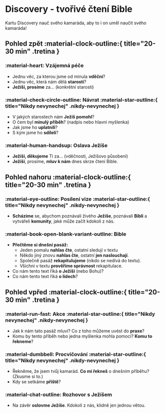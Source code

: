 # Discovery - tvořivé čtení Bible
Kartu Discovery nauč svého kamaráda, aby to i on uměl naučit svého kamaráda!

## Pohled zpět :material-clock-outline:{ title="20-30 min" .tretina }

### :material-heart: Vzájemná péče
- Jednu věc, za kterou jsme od minula **vděční**?
- Jednu věc, která nám dělá **starosti**?
- **Ježíši, prosíme** za... (konkrétní starosti)

### :material-check-circle-outline: Návrat :material-star-outline:{ title="Nikdy nevynechej" .nikdy-nevynechej }

- V jakých starostech nám **Ježíš pomohl**?
- O čem byl **minulý příběh**? (nadpis nebo hlavní myšlenka)
- Jak jsme ho **uplatnili**?
- S kým jsme ho **sdíleli**?

### :material-human-handsup: Oslava Ježíše
- **Ježíši, děkujeme** Ti za... (vděčnosti, Ježíšovo působení)
- **Ježíši**, prosíme, **mluv k nám** dnes skrze čtení Bible.

## Pohled nahoru :material-clock-outline:{ title="20-30 min" .tretina }

### :material-eye-outline: Posílení vize :material-star-outline:{ title="Nikdy nevynechej" .nikdy-nevynechej }
- **Scházíme** se, abychom poznávali živého **Ježíše**, poznávali **Bibli** a vytvářeli **komunity**, jaké může začít kdokoli z nás.

### :material-book-open-blank-variant-outline: Bible
- **Přečtěme si dnešní pasáž:**
    - Jeden pomalu **nahlas čte**, ostatní sledují v textu
    - Někdo jiný znovu **nahlas čte**, ostatní **jen naslouchají**.
    - Společně pasáž **rekapitulujeme** (nikdo se nedívá do textu).
    - Všichni v textu **prověříme správnost** rekapitulace.
- Co nám tento text říká **o Ježíši** (nebo Bohu)?
- Co nám tento text říká **o lidech**?




## Pohled vpřed :material-clock-outline:{ title="20-30 min" .tretina }

### :material-run-fast: Akce :material-star-outline:{ title="Nikdy nevynechej" .nikdy-nevynechej }
- Jak k nám tato pasáž mluví? Co z toho můžeme uvést do **praxe**?
- Komu by tento příběh nebo jedna myšlenka mohla pomoci? **Komu to řekneme**?

### :material-dumbbell: Procvičování :material-star-outline:{ title="Nikdy nevynechej" .nikdy-nevynechej }
- Řekněme, že jsem tvůj kamarád. **Co mi řekneš** o dnešním příběhu? (Zkusme si to.)
- Kdy se setkáme **příště**?

### :material-chat-outline: Rozhovor s Ježíšem
- Na závěr **oslovme Ježíše**.  Kdokoli z nás, klidně jen jednou větou.
